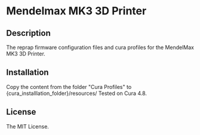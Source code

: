 # Mendelmax MK3 3D Printer

## Description
The reprap firmware configuration files and cura profiles for the MendelMax MK3 3D Printer.

## Installation
Copy the content from the folder "Cura Profiles" to {cura_installlation_folder}/resources/
Tested on Cura 4.8.

## License
The MIT License.
